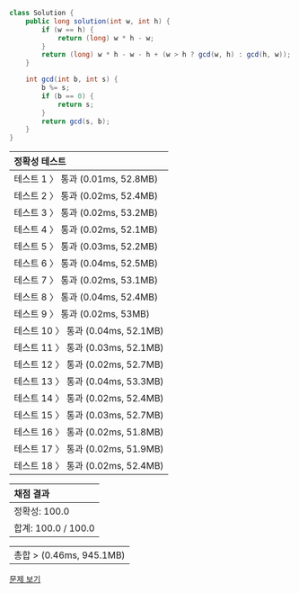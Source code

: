 ```java
class Solution {
    public long solution(int w, int h) {
        if (w == h) {
            return (long) w * h - w;
        }
        return (long) w * h - w - h + (w > h ? gcd(w, h) : gcd(h, w));
    }

    int gcd(int b, int s) {
        b %= s;
        if (b == 0) {
            return s;
        }
        return gcd(s, b);
    }
}
```
 | 정확성 테스트 |
 |  :-  |
 | 테스트 1 〉 통과 (0.01ms, 52.8MB) |
 | 테스트 2 〉 통과 (0.02ms, 52.4MB) |
 | 테스트 3 〉 통과 (0.02ms, 53.2MB) |
 | 테스트 4 〉 통과 (0.02ms, 52.1MB) |
 | 테스트 5 〉 통과 (0.03ms, 52.2MB) |
 | 테스트 6 〉 통과 (0.04ms, 52.5MB) |
 | 테스트 7 〉 통과 (0.02ms, 53.1MB) |
 | 테스트 8 〉 통과 (0.04ms, 52.4MB) |
 | 테스트 9 〉 통과 (0.02ms, 53MB) |
 | 테스트 10 〉 통과 (0.04ms, 52.1MB) |
 | 테스트 11 〉 통과 (0.03ms, 52.1MB) |
 | 테스트 12 〉 통과 (0.02ms, 52.7MB) |
 | 테스트 13 〉 통과 (0.04ms, 53.3MB) |
 | 테스트 14 〉 통과 (0.02ms, 52.4MB) |
 | 테스트 15 〉 통과 (0.03ms, 52.7MB) |
 | 테스트 16 〉 통과 (0.02ms, 51.8MB) |
 | 테스트 17 〉 통과 (0.02ms, 51.9MB) |
 | 테스트 18 〉 통과 (0.02ms, 52.4MB) |

 | 채점 결과 |
 | :- |
 | 정확성: 100.0 |
 | 합계: 100.0 / 100.0 |

 ||
 | :- |
 | 총합 > (0.46ms, 945.1MB) |

[문제 보기](https://programmers.co.kr/learn/courses/30/lessons/62048?language=java)